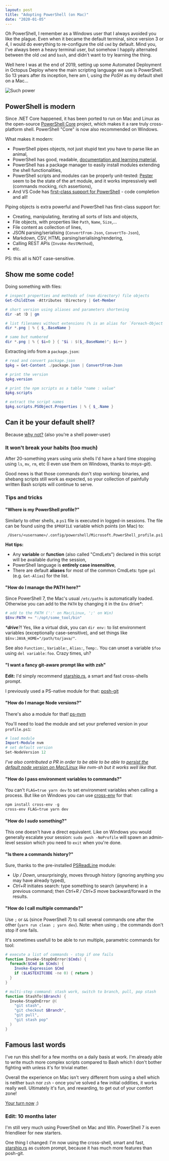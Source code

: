 ```yaml
---
layout: post
title: "Adopting PowerShell (on Mac)"
date: "2020-01-05"
---
```


Oh PowerShell, I remember as a Windows user that I always avoided you like the plague. Even when it became the default terminal, since version 3 or 4, I would do everything to re-configure the old `cmd` by default. Mind you, I've always been a heavy terminal user, but somehow I happily alternated between the old `cmd` and `bash`, and didn't want to try learning the thing.

Well here I was at the end of 2019, setting up some Automated Deployment in Octopus Deploy where the main scripting language we use is PowerShell. So 13 years after its inception, here am I, using _the PoSH_ as my default shell on a Mac...

![Such power](/images/power-shell.jpg)

## PowerShell is modern

Since .NET Core happened, it has been ported to run on Mac and Linux as the open-source [PowerShell Core](https://github.com/powershell/powershell) project, which makes it a rare truly cross-platform shell. PowerShell "Core" is now also recommended on Windows.

What makes it modern:

- PowerShell pipes objects, not just stupid text you have to parse like an animal,
- PowerShell has good, readable, [documentation and learning material](https://docs.microsoft.com/en-us/powershell/scripting/learn/understanding-important-powershell-concepts?view=powershell-7),
- PowerShell has a package manager to easily install modules extending the shell functionalities,
- PowerShell scripts and modules can be properly unit-tested: [Pester](https://github.com/Pester/Pester) seem to be the state of the art module, and it works impressively well (commands mocking, rich assertions),
- And VS Code has [first-class support for PowerShell](https://code.visualstudio.com/docs/languages/powershell) - code completion and all!

Piping objects is extra powerful and PowerShell has first-class support for:

- Creating, manipulating, iterating all sorts of lists and objects,
- File objects, with properties like `Path`, `Name`, `Size`,...
- File content as collection of lines,
- JSON parsing/serialising (`ConvertFrom-Json`, `ConvertTo-Json`),
- Markdown, CSV, HTML parsing/serialising/rendering,
- Calling REST APIs (`Invoke-RestMethod`),
- etc.

PS: this all is NOT case-sensitive.

## Show me some code!

Doing something with files:

```powershell
# inspect properties and methods of (non directory) file objects
Get-ChildItem -Attributes !Directory | Get-Member

# short version using aliases and parameters shortening
dir -at !D | gm

# list filenames without extensions (% is an alias for `Foreach-Object`)
dir *.png | % { $_.BaseName }

# same but numbered
dir *.png | % { $i=0 } { "$i : $($_.BaseName)"; $i++ }
```

Extracting info from a `package.json`:

```powershell
# read and convert package.json
$pkg = Get-Content ./package.json | ConvertFrom-Json

# print the version
$pkg.version

# print the npm scripts as a table "name : value"
$pkg.scripts

# extract the script names
$pkg.scripts.PSObject.Properties | % { $_.Name }
```

## Can it be your default shell?

Because [why not?](https://sqlsunday.com/2019/03/04/how-to-set-up-a-beautiful-powershell-core-terminal-on-mac-os/) (also you're a shell power-user)

### It won't break your habits (too much)

After 20-something years using unix shells I'd have a hard time stopping using `ls`, `mv`, `rm`, etc (I even use them on Windows, thanks to _msys-git_).

Good news is that those commands don't stop working: binaries, and shebang scripts still work as expected, so your collection of painfully written Bash scripts will continue to serve.

### Tips and tricks

#### "Where is my PowerShell profile?"

Similarly to other shells, a `ps1` file is executed in logged-in sessions. The file can be found using the `$PROFILE` variable which points (on Mac) to:

```
 /Users/<username>/.config/powershell/Microsoft.PowerShell_profile.ps1
```

**Hot tips:**

- Any **variable** or **function** (also called "CmdLets") declared in this script will be available during the session,
- PowerShell language is **entirely case insensitive**,
- There are default **aliases** for most of the common CmdLets:
    type `gal` (e.g. `Get-Alias`) for the list.

#### "How do I manage the PATH here?"

Since PowerShell 7, the Mac's usual `/etc/paths` is automatically loaded. Otherwise you can add to the `PATH` by changing it in the `Env` drive\*:

```powershell
# add to the PATH (':' on Mac/Linux, ';' on Win)
$Env:PATH += ":/opt/some_tool/bin"
```

_\***drive**?!_ Yes, like a virtual disk, you can `dir env:` to list environment variables (exceptionally case-sensitive), and set things like `$Env:JAVA_HOME="/path/to/java/"`.

See also `Function:`, `Variable:`, `Alias:`, `Temp:`. You can unset a variable `$foo` using `del variable:foo`. Crazy times, uh?

#### "I want a fancy git-aware prompt like with zsh"

**Edit:** I'd simply recommend [starship.rs](https://starship.rs/), a smart and fast cross-shells prompt.

I previously used a PS-native module for that: [posh-git](https://github.com/dahlbyk/posh-git)

#### "How do I manage Node versions?"

There's also a module for that! [ps-nvm](https://github.com/aaronpowell/ps-nvm)

You'll need to load the module and set your preferred version in your `profile.ps1`:

```powershell
# load module
Import-Module nvm
# set default version
Set-NodeVersion 12
```

_I've also contributed a PR in order to be able to be able to_ [_persist the default node version on Mac/Linux_](https://github.com/aaronpowell/ps-nvm/pull/86) _like nvm-sh but it works well like that._

#### "How do I pass environment variables to commands?"

You can't `FLAG=true yarn dev` to set environment variables when calling a process. But like on Windows you can use [cross-env](https://www.npmjs.com/package/cross-env) for that:

```powershell
npm install cross-env -g
cross-env FLAG=true yarn dev
```

#### "How do I _sudo_ something?"

This one doesn't have a direct equivalent. Like on Windows you would generally escalate your session: `sudo pwsh -NoProfile` will spawn an admin-level session which you need to `exit` when you're done.

#### "Is there a commands history?"

Sure, thanks to the pre-installed [PSReadLine](https://docs.microsoft.com/en-us/powershell/module/psreadline/?view=powershell-7) module:

- _Up / Down_, unsurprisingly, moves through history (ignoring anything you may have already typed),
- _Ctrl+R_ initiates search: type something to search (anywhere) in a previous command; then _Ctrl+R / Ctrl+S_ move backward/forward in the results.

#### "How do I call multiple commands?"

Use `;` or `&&` (since PowerShell 7) to call several commands one after the other (`yarn run clean ; yarn dev`). Note: when using `;` the commands don't stop if one fails.

It's sometimes usefull to be able to run multiple, parametric commands for tool:

```powershell
# execute a list of commands - stop if one fails
function Invoke-StopOnError($Cmds) {
  foreach($Cmd in $Cmds) {
    Invoke-Expression $Cmd
    if ($LASTEXITCODE -ne 0) { return }
  }
}

# multi-step command: stash work, switch to branch, pull, pop stash
function StashTo($Branch) {
  Invoke-StopOnError @(
    "git stash",
    "git checkout $Branch",
    "git pull",
    "git stash pop"
  )
}
```

## Famous last words

I've run this shell for a few months on a daily basis at work. I'm already able to write much more complex scripts compared to Bash which I don't bother fighting with unless it's for trivial matter.

Overall the experience on Mac isn't very different from using a shell which is neither `bash` nor `zsh` - once you've solved a few initial oddities, it works really well. Ultimately it's fun, and rewarding, to get out of your comfort zone!

[Your turn now](https://docs.microsoft.com/en-us/powershell/scripting/install/installing-powershell?view=powershell-7) ;)

### Edit: 10 months later

I'm still very much using PowerShell on Mac and Win. PowerShell 7 is even friendlieer for new starters.

One thing I changed: I'm now using the cross-shell, smart and fast, [starship.rs](https://starship.rs/) as custom prompt, because it has much more features than posh-git.
